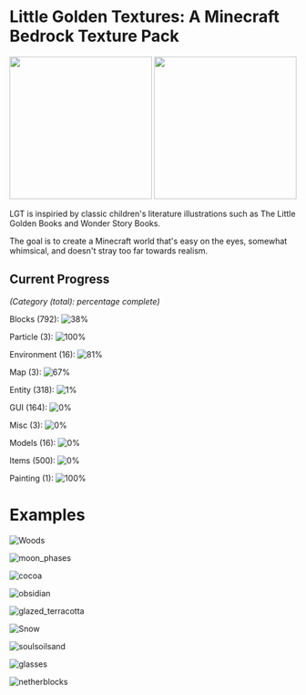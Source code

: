 # Little Golden Textures: A Minecraft Bedrock Texture Pack

<img src="https://user-images.githubusercontent.com/3710219/115487211-38c7b080-a226-11eb-93ce-6d12de72828f.png"  width="250" height="250">  <img src="https://user-images.githubusercontent.com/3710219/115602854-6c99e900-a2ad-11eb-8673-829607833810.png" width="250" height="250">



LGT is inspiried by classic children's literature illustrations such as The Little Golden Books and Wonder Story Books.

The goal is to create a Minecraft world that's easy on the eyes, somewhat whimsical, and doesn't stray too far towards realism. 

## Current Progress

_(Category (total): percentage complete)_

Blocks (792): ![38%](https://progress-bar.dev/38)

Particle (3): ![100%](https://progress-bar.dev/100)

Environment (16): ![81%](https://progress-bar.dev/81)

Map (3): ![67%](https://progress-bar.dev/67)

Entity (318): ![1%](https://progress-bar.dev/1)

GUI (164): ![0%](https://progress-bar.dev/0)

Misc (3): ![0%](https://progress-bar.dev/0)

Models (16): ![0%](https://progress-bar.dev/0)

Items (500): ![0%](https://progress-bar.dev/0)

Painting (1): ![100%](https://progress-bar.dev/100)


# Examples

![Woods](https://user-images.githubusercontent.com/3710219/115492363-acba8680-a22f-11eb-92a5-98c0148d1153.png)

![moon_phases](https://user-images.githubusercontent.com/3710219/115492377-b3e19480-a22f-11eb-98a5-7e89e3cf4310.png)

![cocoa](https://user-images.githubusercontent.com/3710219/115823505-6c483d80-a3d4-11eb-9c0b-8b2e2de22347.png)

![obsidian](https://user-images.githubusercontent.com/3710219/115823514-6f432e00-a3d4-11eb-8569-dcd02d6f6224.png)

![glazed_terracotta](https://user-images.githubusercontent.com/3710219/116900363-a8667400-ac06-11eb-8158-19d8ade04b80.png)

![Snow](https://user-images.githubusercontent.com/3710219/116900382-ac929180-ac06-11eb-96e0-7dc752838bfb.png)

![soulsoilsand](https://user-images.githubusercontent.com/3710219/116900393-af8d8200-ac06-11eb-8ae6-22940340d640.png)

![glasses](https://user-images.githubusercontent.com/3710219/116900404-b1efdc00-ac06-11eb-8f1b-abcf5bdbb983.png)

![netherblocks](https://user-images.githubusercontent.com/3710219/116900411-b4523600-ac06-11eb-89af-50ed52ea65dc.png)



